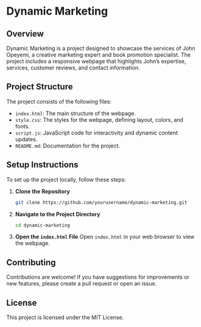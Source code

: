 # Dynamic Marketing

## Overview
Dynamic Marketing is a project designed to showcase the services of John Opeyemi, a creative marketing expert and book promotion specialist. The project includes a responsive webpage that highlights John’s expertise, services, customer reviews, and contact information.

## Project Structure
The project consists of the following files:
- `index.html`: The main structure of the webpage.
- `style.css`: The styles for the webpage, defining layout, colors, and fonts.
- `script.js`: JavaScript code for interactivity and dynamic content updates.
- `README.md`: Documentation for the project.

## Setup Instructions
To set up the project locally, follow these steps:

1. **Clone the Repository**
   ```bash
   git clone https://github.com/yourusername/dynamic-marketing.git
   ```

2. **Navigate to the Project Directory**
   ```bash
   cd dynamic-marketing
   ```

3. **Open the `index.html` File**
   Open `index.html` in your web browser to view the webpage.

## Contributing
Contributions are welcome! If you have suggestions for improvements or new features, please create a pull request or open an issue.

## License
This project is licensed under the MIT License.